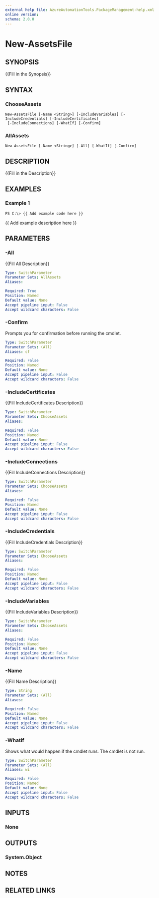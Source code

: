 ```yaml
---
external help file: AzureAutomationTools.PackageManagement-help.xml
online version: 
schema: 2.0.0
---
```


# New-AssetsFile

## SYNOPSIS
{{Fill in the Synopsis}}

## SYNTAX

### ChooseAssets
```
New-AssetsFile [-Name <String>] [-IncludeVariables] [-IncludeCredentials] [-IncludeCertificates]
 [-IncludeConnections] [-WhatIf] [-Confirm]
```

### AllAssets
```
New-AssetsFile [-Name <String>] [-All] [-WhatIf] [-Confirm]
```

## DESCRIPTION
{{Fill in the Description}}

## EXAMPLES

### Example 1
```
PS C:\> {{ Add example code here }}
```

{{ Add example description here }}

## PARAMETERS

### -All
{{Fill All Description}}

```yaml
Type: SwitchParameter
Parameter Sets: AllAssets
Aliases: 

Required: True
Position: Named
Default value: None
Accept pipeline input: False
Accept wildcard characters: False
```

### -Confirm
Prompts you for confirmation before running the cmdlet.

```yaml
Type: SwitchParameter
Parameter Sets: (All)
Aliases: cf

Required: False
Position: Named
Default value: None
Accept pipeline input: False
Accept wildcard characters: False
```

### -IncludeCertificates
{{Fill IncludeCertificates Description}}

```yaml
Type: SwitchParameter
Parameter Sets: ChooseAssets
Aliases: 

Required: False
Position: Named
Default value: None
Accept pipeline input: False
Accept wildcard characters: False
```

### -IncludeConnections
{{Fill IncludeConnections Description}}

```yaml
Type: SwitchParameter
Parameter Sets: ChooseAssets
Aliases: 

Required: False
Position: Named
Default value: None
Accept pipeline input: False
Accept wildcard characters: False
```

### -IncludeCredentials
{{Fill IncludeCredentials Description}}

```yaml
Type: SwitchParameter
Parameter Sets: ChooseAssets
Aliases: 

Required: False
Position: Named
Default value: None
Accept pipeline input: False
Accept wildcard characters: False
```

### -IncludeVariables
{{Fill IncludeVariables Description}}

```yaml
Type: SwitchParameter
Parameter Sets: ChooseAssets
Aliases: 

Required: False
Position: Named
Default value: None
Accept pipeline input: False
Accept wildcard characters: False
```

### -Name
{{Fill Name Description}}

```yaml
Type: String
Parameter Sets: (All)
Aliases: 

Required: False
Position: Named
Default value: None
Accept pipeline input: False
Accept wildcard characters: False
```

### -WhatIf
Shows what would happen if the cmdlet runs.
The cmdlet is not run.

```yaml
Type: SwitchParameter
Parameter Sets: (All)
Aliases: wi

Required: False
Position: Named
Default value: None
Accept pipeline input: False
Accept wildcard characters: False
```

## INPUTS

### None


## OUTPUTS

### System.Object

## NOTES

## RELATED LINKS

